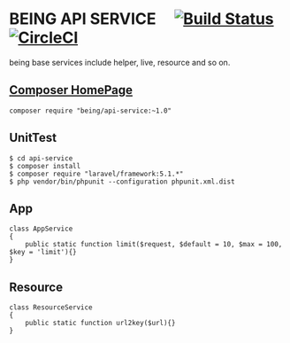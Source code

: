 # BEING API SERVICE &nbsp;&nbsp;&nbsp; [![Build Status](https://travis-ci.org/HelloWorldDev/api-service.svg?branch=master)](https://travis-ci.org/HelloWorldDev/api-service) &nbsp;&nbsp; [![CircleCI](https://circleci.com/gh/HelloWorldDev/api-service.svg?style=svg)](https://circleci.com/gh/HelloWorldDev/api-service)

being base services include helper, live, resource and so on.

## [Composer HomePage](https://packagist.org/packages/being/api-service)

```
composer require "being/api-service:~1.0"
```

## UnitTest

```
$ cd api-service
$ composer install
$ composer require "laravel/framework:5.1.*"
$ php vendor/bin/phpunit --configuration phpunit.xml.dist
```

## App

```
class AppService
{
    public static function limit($request, $default = 10, $max = 100, $key = 'limit'){}
}
```

## Resource

```
class ResourceService
{
    public static function url2key($url){}
}
```
